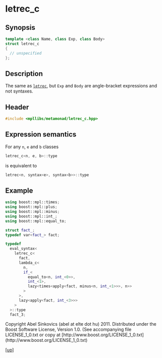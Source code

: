 # letrec_c

## Synopsis

```cpp
template <class Name, class Exp, class Body>
struct letrec_c
{
  // unspecified
};
```

## Description

The same as [`letrec`](letrec.html), but `Exp` and `Body` are angle-bracket
expressions and not syntaxes.

## Header

```cpp
#include <mpllibs/metamonad/letrec_c.hpp>
```

## Expression semantics

For any `n`, `e` and `b` classes

```cpp
letrec_c<n, e, b>::type
```

is equivalent to

```cpp
letrec<n, syntax<e>, syntax<b>>::type
```

## Example

```cpp
using boost::mpl::times;
using boost::mpl::plus;
using boost::mpl::minus;
using boost::mpl::int_;
using boost::mpl::equal_to;

struct fact_;
typedef var<fact_> fact;

typedef
  eval_syntax<
    letrec_c<
      fact,
      lambda_c<
        n,
        if_<
          equal_to<n, int_<0>>,
          int_<1>,
          lazy<times<apply<fact, minus<n, int_<1>>>, n>>
        >
      >,
      lazy<apply<fact, int_<3>>>
    >
  >::type
  fact_3;
```

<p class="copyright">
Copyright Abel Sinkovics (abel at elte dot hu) 2011.
Distributed under the Boost Software License, Version 1.0.
(See accompanying file LICENSE_1_0.txt or copy at
[http://www.boost.org/LICENSE_1_0.txt](http://www.boost.org/LICENSE_1_0.txt)
</p>

[[up]](reference.html)



